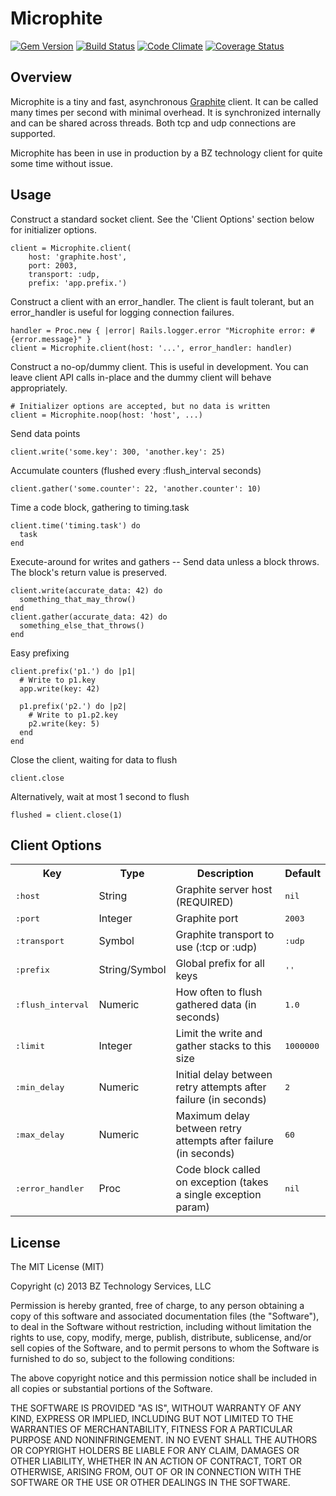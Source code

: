 Microphite
==========
[![Gem Version](https://badge.fury.io/rb/microphite.png)](http://rubygems.org/gems/microphite)
[![Build Status](https://travis-ci.org/bz-technology/microphite.png?branch=master)](https://travis-ci.org/bz-technology/microphite)
[![Code Climate](https://codeclimate.com/github/bz-technology/microphite.png)](https://codeclimate.com/github/bz-technology/microphite)
[![Coverage Status](https://coveralls.io/repos/bz-technology/microphite/badge.png)](https://coveralls.io/r/bz-technology/microphite)


Overview
--------

Microphite is a tiny and fast, asynchronous [Graphite](http://graphite.wikidot.com/) client.  It can be called
many times per second with minimal overhead.  It is synchronized internally and
can be shared across threads.  Both tcp and udp connections are supported.

Microphite has been in use in production by a BZ technology client for quite some time without issue.


Usage
-----

Construct a standard socket client.  See the 'Client Options' section below
for initializer options.

    client = Microphite.client(
        host: 'graphite.host',
        port: 2003,
        transport: :udp,
        prefix: 'app.prefix.')

Construct a client with an error_handler.  The client is fault tolerant, but
an error_handler is useful for logging connection failures.

    handler = Proc.new { |error| Rails.logger.error "Microphite error: #{error.message}" }
    client = Microphite.client(host: '...', error_handler: handler)

Construct a no-op/dummy client.  This is useful in development.  You can leave client API
calls in-place and the dummy client will behave appropriately.

    # Initializer options are accepted, but no data is written
    client = Microphite.noop(host: 'host', ...)

Send data points

    client.write('some.key': 300, 'another.key': 25)

Accumulate counters (flushed every :flush_interval seconds)

    client.gather('some.counter': 22, 'another.counter': 10)

Time a code block, gathering to timing.task

    client.time('timing.task') do
      task
    end

Execute-around for writes and gathers -- Send data unless a block throws.  The block's return value is preserved.

    client.write(accurate_data: 42) do
      something_that_may_throw()
    end
    client.gather(accurate_data: 42) do
      something_else_that_throws()
    end

Easy prefixing

    client.prefix('p1.') do |p1|
      # Write to p1.key
      app.write(key: 42)

      p1.prefix('p2.') do |p2|
        # Write to p1.p2.key
        p2.write(key: 5)
      end
    end

Close the client, waiting for data to flush

    client.close

Alternatively, wait at most 1 second to flush

    flushed = client.close(1)


Client Options
--------------

<table>
  <tr>
    <th>Key</th>
    <th>Type</th>
    <th>Description</th>
    <th>Default</th>
  </tr>
  <tr>
    <td><tt>:host</tt></td>
    <td>String</td>
    <td>Graphite server host (REQUIRED)</td>
    <td><tt>nil</tt></td>
  </tr>
  <tr>
    <td><tt>:port</tt></td>
    <td>Integer</td>
    <td>Graphite port</td>
    <td><tt>2003</tt></td>
  </tr>
  <tr>
    <td><tt>:transport</tt></td>
    <td>Symbol</td>
    <td>Graphite transport to use (:tcp or :udp)</td>
    <td><tt>:udp</tt></td>
  </tr>
  <tr>
    <td><tt>:prefix</tt></td>
    <td>String/Symbol</td>
    <td>Global prefix for all keys</td>
    <td><tt>''</tt></td>
  </tr>
  <tr>
    <td><tt>:flush_interval</tt></td>
    <td>Numeric</td>
    <td>How often to flush gathered data (in seconds)</td>
    <td><tt>1.0</tt></td>
  </tr>
  <tr>
    <td><tt>:limit</tt></td>
    <td>Integer</td>
    <td>Limit the write and gather stacks to this size</td>
    <td><tt>1000000</tt></td>
  </tr>
  <tr>
    <td><tt>:min_delay</tt></td>
    <td>Numeric</td>
    <td>Initial delay between retry attempts after failure (in seconds)</td>
    <td><tt>2</tt></td>
  </tr>
  <tr>
    <td><tt>:max_delay</tt></td>
    <td>Numeric</td>
    <td>Maximum delay between retry attempts after failure (in seconds)</td>
    <td><tt>60</tt></td>
  </tr>
  <tr>
    <td><tt>:error_handler</tt></td>
    <td>Proc</td>
    <td>Code block called on exception (takes a single exception param)</td>
    <td><tt>nil</tt></td>
  </tr>
</table>


License
-------

The MIT License (MIT)

Copyright (c) 2013 BZ Technology Services, LLC

Permission is hereby granted, free of charge, to any person obtaining a copy
of this software and associated documentation files (the "Software"), to deal
in the Software without restriction, including without limitation the rights
to use, copy, modify, merge, publish, distribute, sublicense, and/or sell
copies of the Software, and to permit persons to whom the Software is
furnished to do so, subject to the following conditions:

The above copyright notice and this permission notice shall be included in
all copies or substantial portions of the Software.

THE SOFTWARE IS PROVIDED "AS IS", WITHOUT WARRANTY OF ANY KIND, EXPRESS OR
IMPLIED, INCLUDING BUT NOT LIMITED TO THE WARRANTIES OF MERCHANTABILITY,
FITNESS FOR A PARTICULAR PURPOSE AND NONINFRINGEMENT. IN NO EVENT SHALL THE
AUTHORS OR COPYRIGHT HOLDERS BE LIABLE FOR ANY CLAIM, DAMAGES OR OTHER
LIABILITY, WHETHER IN AN ACTION OF CONTRACT, TORT OR OTHERWISE, ARISING FROM,
OUT OF OR IN CONNECTION WITH THE SOFTWARE OR THE USE OR OTHER DEALINGS IN
THE SOFTWARE.
